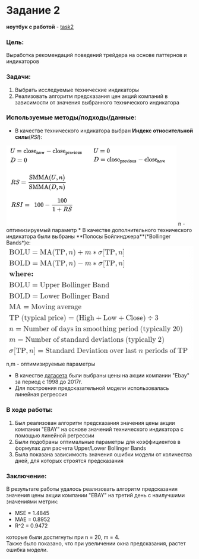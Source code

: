 # Задание 2
**ноутбук с работой** - [task2](https://github.com/alkomarova/math_modeling/blob/task2/task2.ipynb)
### Цель:
Выработка рекомендаций поведений трейдера на основе паттернов и индикаторов

### Задачи: 
1. Выбрать исследуемые технические индикаторы 
2. Реализовать алгоритм предсказания цен акций компаний
в зависимости от значения выбранного технического индикатора

### Используемые методы/подходы/данные: 
* В качестве технического индикатора выбран **Индекс относительной силы**(*RSI*):
<img src="imgs/rsi.png"/>
n - оптимизируемый параметр
* В качестве дополнительного технического индикатора были выбраны **Полосы Бойлинджера**(*Bollinger Bands*)е:
<img src="imgs/bb.PNG"/>
n,m - оптимизируемые параметры

* В качестве [датасета](https://github.com/alkomarova/math_modeling/blob/task2/data/ebay.us.txt) были
выбраны цены на акции компании "Ebay" за период с 1998 до 2017г.
* Для построения предсказательной модели использовалась линейная регрессия

### В ходе работы:
1. Был реализован алгоритм предсказания значения цены акции компании "EBAY" на основе
значений технического индикатора с помощью линейной регрессии
2. Были подобраны оптимальные параметры для коэффициентов в формулах для расчета 
Upper/Lower Bollinger Bands
3. Была показана зависимость значения ошибки модели от количества дней, для которых
строятся предсказания

### Заключение: 
В результате работы удалось реализовать алгоритм предсказания значения цены акции компании "EBAY"
на третий день с наилучшими значениями метрик: 
* MSE = 1.4845
* MAE = 0.8952
* R^2 = 0.9472 

которые были достигнуты при n = 20, m = 4. \
Также было показано, что при увеличении окна предсказания, растет ошибка модели. 

